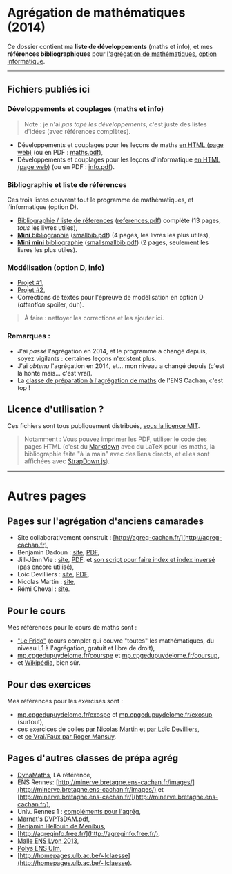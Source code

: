 # Agrégation de mathématiques (2014)
Ce dossier contient ma **liste de développements** (maths et info), et mes **références bibliographiques** pour [l'agrégation de mathématiques](http://agreg.org/), [option informatique](http://agreg-cachan.fr/info/).

----

## Fichiers publiés ici
### Développements et couplages (maths et info)
  > Note : je n'ai *pas tapé les développements*, c'est juste des listes d'idées (avec références complètes).

- Développements et couplages pour les leçons de maths [en HTML (page web)](maths.html) (ou en PDF : [maths.pdf](maths.pdf)),
- Développements et couplages pour les leçons d'informatique [en HTML (page web)](info.html) (ou en PDF : [info.pdf](info.pdf)).

### Bibliographie et liste de références
Ces trois listes couvrent tout le programme de mathématiques, et l'informatique (option D).

- [Bibliographie / liste de réferences](references.html) ([references.pdf](references.pdf)) complète (13 pages, *tous* les livres utiles),
- [**Mini** bibliographie](smallbib.html) ([smallbib.pdf](smallbib.pdf)) (4 pages, les livres les plus utiles),
- [**Mini mini** bibliographie](smallsmallbib.html) ([smallsmallbib.pdf](smallsmallbib.pdf)) (2 pages, seulement les livres les plus utiles).

### Modélisation (option D, info)
- [Projet #1](http://perso.crans.org/besson/a/m/1/),
- [Projet #2](http://perso.crans.org/besson/a/m/2/),
- Corrections de textes pour l'épreuve de modélisation en option D (*attention* spoiler, duh).

> À faire : nettoyer les corrections et les ajouter ici.

### Remarques :
- J'ai *passé* l'agrégation en 2014, et le programme a changé depuis, soyez vigilants : certaines leçons n'existent plus.
- J'ai *obtenu* l'agrégation en 2014, et... mon niveau a changé depuis (c'est la honte mais... c'est vrai).
- La [classe de préparation à l'agrégation de maths](http://www.math.ens-cachan.fr/version-francaise/formations/preparation-a-l-agregation/preparation-a-l-agregation-master-formation-a-l-enseignement-superieur-en-mathematiques-site-cachan--60805.kjsp) de l'ENS Cachan, c'est top !

## Licence d'utilisation ?
Ces fichiers sont tous publiquement distribués, [sous la licence MIT](http://lbesson.mit-license.org/).

  > Notamment : Vous pouvez imprimer les PDF, utiliser le code des pages HTML (c'est du [Markdown](http://daringfireball.net/projects/markdown/syntax.php) avec du LaTeX pour les maths, la bibliographie faite "à la main" avec des liens directs, et elles sont affichées avec [StrapDown.js](https://github.com/Naereen/StrapDown.js)).

----

# Autres pages
## Pages sur l'agrégation d'anciens camarades
- Site collaborativement construit : [http://agreg-cachan.fr/](http://agreg-cachan.fr),
- Benjamin Dadoun : [site](http://benjamin.dadoun.free.fr/agreg.html), [PDF](http://benjamin.dadoun.free.fr/couplages.pdf),
- Jill-Jênn Vie : [site](http://jill-jenn.net/agreg/index.html), [PDF](http://jill-jenn.net/_static/dog.pdf), et [son script pour faire index et index inversé](https://bitbucket.org/jilljenn/agreg/src/default/guide/) (pas encore utilisé),
- Loic Devilliers : [site](http://loic.devilliers.free.fr/agreg.html), [PDF](http://loic.devilliers.free.fr/devdedev.pdf),
- Nicolas Martin : [site](http://nicolas.martin.ens.free.fr/),
- Rémi Cheval : [site](http://www.podcast-science.com/category/agregation/developpements-algebre/).

## Pour le cours
Mes références pour le cours de maths sont :

 - ["Le Frido"](http://homepages.ulb.ac.be/~lclaesse/lefrido.pdf) (cours complet qui couvre "toutes" les mathématiques, du niveau L1 à l'agrégation, gratuit et libre de droit),
 - [mp.cpgedupuydelome.fr/courspe](http://mp.cpgedupuydelome.fr/courspe.ph) et [mp.cpgedupuydelome.fr/coursup](http://mp.cpgedupuydelome.fr/coursup.ph),
 - et [Wikipédia](https://fr.wikipedia.org/wiki/Math%C3%A9matiques#Annexes), bien sûr.

## Pour des exercices
Mes références pour les exercises sont :

 - [mp.cpgedupuydelome.fr/exospe](http://mp.cpgedupuydelome.fr/exospe.php) et [mp.cpgedupuydelome.fr/exosup](http://mp.cpgedupuydelome.fr/exosup.php) (surtout),
 - ces exercices de colles [par Nicolas Martin](http://nicolas.martin.ens.free.fr/orauxblancs.htm) et [par Loïc Devilliers](http://loic.devilliers.free.fr/colles/colles.html),
 - et [ce Vrai/Faux par Roger Mansuy](http://www.rogermansuy.fr/VF/index.html).

## Pages d'autres classes de prépa agrég
- [DynaMaths](http://dyna.maths.free.fr/), LA référence,
- ENS Rennes: [http://minerve.bretagne.ens-cachan.fr/images/](http://minerve.bretagne.ens-cachan.fr/images/) et [http://minerve.bretagne.ens-cachan.fr/](http://minerve.bretagne.ens-cachan.fr/),
- Univ. Rennes 1 : [compléments pour l'agrég](http://agreg-maths.univ-rennes1.fr/documentation/Complements.html),
- [Marnat's DVPTsDAM.pdf](http://www-irma.u-strasbg.fr/~marnat/Agregation_files/DVPTsDAM.pdf),
- [Benjamin Hellouin de Menibus](http://perso.ens-lyon.fr/benjamin.hellouin_de_menibus/Developpements/),
- [http://agreginfo.free.fr/](http://agreginfo.free.fr/),
- [Malle ENS Lyon 2013](https://docs.google.com/spreadsheet/ccc?key=0AsuL4pj5JHGydDJKbDF0ZkYzVTZwY2QwZUNlUFFBLVE&usp=drive_web#gid=0),
- [Polys ENS Ulm](http://www.math.ens.fr/enseignement/archives_pedagogiques.html?type=1),
- [http://homepages.ulb.ac.be/~lclaesse](http://homepages.ulb.ac.be/~lclaesse).
